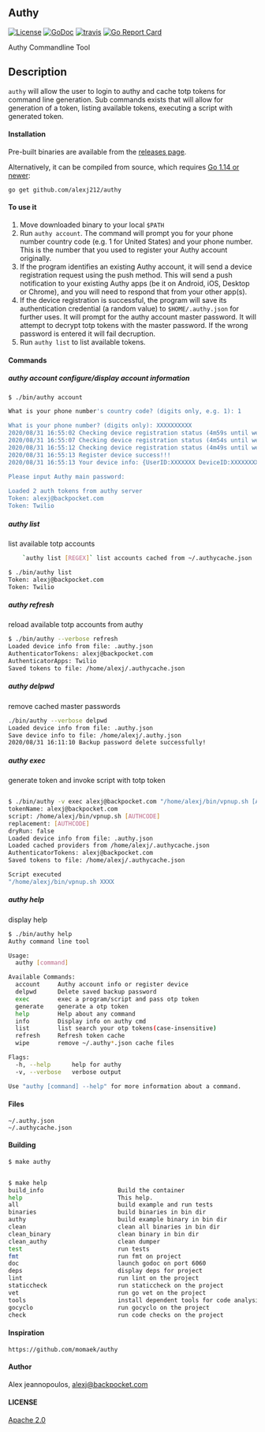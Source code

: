 ## Authy
[![License](https://img.shields.io/badge/License-Apache%203.0-blue.svg)](https://opensource.org/licenses/Apache-3.0) [![GoDoc](https://godoc.org/github.com/alexj212/authy?status.png)](http://godoc.org/github.com/alexj212/authy)  [![travis](https://travis-ci.org/alexj212/authy.svg?branch=master)](https://travis-ci.org/alexj212/authy) [![Go Report Card](https://goreportcard.com/badge/github.com/alexj212/authy)](https://goreportcard.com/report/github.com/alexj212/authy)


Authy Commandline Tool

## Description
`authy` will allow the user to login to authy and cache totp tokens for command line generation. 
Sub commands exists that will allow for generation of a token, listing available tokens, executing a script with generated token. 

#### Installation

Pre-built binaries are available from the [releases page](https://github.com/alexj212/authy/releases).

Alternatively, it can be compiled from source, which requires [Go 1.14 or newer](https://golang.org/doc/install):

```
go get github.com/alexj212/authy
```

#### To use it
1. Move downloaded binary to your local `$PATH`
2. Run `authy account`. The command will prompt you for your phone number country code (e.g. 1 for United States) and your phone number. This is the number that you used to register your Authy account originally. 
3. If the program identifies an existing Authy account, it will send a device registration request using the push method. This will send a push notification to your existing Authy apps (be it on Android, iOS, Desktop or Chrome), and you will need to respond that from your other app(s).
4. If the device registration is successful, the program will save its authentication credential (a random value) to `$HOME/.authy.json` for further uses. It will prompt for the authy account master password. It will attempt to decrypt totp tokens with the master password. If the wrong password is entered it will fail decruption.   
5. Run `authy list` to list available tokens. 

#### Commands
##### authy account configure/display account information 
```bash
$ ./bin/authy account

What is your phone number's country code? (digits only, e.g. 1): 1

What is your phone number? (digits only): XXXXXXXXXX
2020/08/31 16:55:02 Checking device registration status (4m59s until we give up)
2020/08/31 16:55:07 Checking device registration status (4m54s until we give up)
2020/08/31 16:55:12 Checking device registration status (4m49s until we give up)
2020/08/31 16:55:13 Register device success!!!
2020/08/31 16:55:13 Your device info: {UserID:XXXXXXX DeviceID:XXXXXXXXX Seed:XXXXXXXXXXXXXXXXXXXXXXXX APIKey:XXXXXXXXXXXXXXXXXXXXXXXX MainPassword:}

Please input Authy main password:
 
Loaded 2 auth tokens from authy server
Token: alexj@backpocket.com
Token: Twilio

```

##### authy list
list available totp accounts
```bash
    `authy list [REGEX]` list accounts cached from ~/.authycache.json

$ ./bin/authy list
Token: alexj@backpocket.com
Token: Twilio

```

##### authy refresh 
reload available totp accounts from authy
```bash
$ ./bin/authy --verbose refresh
Loaded device info from file: .authy.json
AuthenticatorTokens: alexj@backpocket.com
AuthenticatorApps: Twilio
Saved tokens to file: /home/alexj/.authycache.json
```


##### authy delpwd
 remove cached master passwords
```bash
./bin/authy --verbose delpwd
Loaded device info from file: .authy.json
Save device info to file: /home/alexj/.authy.json
2020/08/31 16:11:10 Backup password delete successfully!

```


##### authy exec
 generate token and invoke script with totp token
```bash

$ ./bin/authy -v exec alexj@backpocket.com "/home/alexj/bin/vpnup.sh [AUTHCODE]" 
tokenName: alexj@backpocket.com
script: /home/alexj/bin/vpnup.sh [AUTHCODE]
replacement: [AUTHCODE]
dryRun: false
Loaded device info from file: .authy.json
Loaded cached providers from /home/alexj/.authycache.json
AuthenticatorTokens: alexj@backpocket.com
Saved tokens to file: /home/alexj/.authycache.json

Script executed 
"/home/alexj/bin/vpnup.sh XXXX
```



##### authy help
 display help
```bash
$ ./bin/authy help
Authy command line tool

Usage:
  authy [command]

Available Commands:
  account     Authy account info or register device
  delpwd      Delete saved backup password
  exec        exec a program/script and pass otp token
  generate    generate a otp token
  help        Help about any command
  info        Display info on authy cmd
  list        list search your otp tokens(case-insensitive)
  refresh     Refresh token cache
  wipe        remove ~/.authy*.json cache files

Flags:
  -h, --help      help for authy
  -v, --verbose   verbose output

Use "authy [command] --help" for more information about a command.

```
     
#### Files
    ~/.authy.json    
    ~/.authycache.json
    
   
#### Building
```bash
$ make authy


$ make help
build_info                     Build the container
help                           This help.
all                            build example and run tests
binaries                       build binaries in bin dir
authy                          build example binary in bin dir
clean                          clean all binaries in bin dir
clean_binary                   clean binary in bin dir
clean_authy                    clean dumper
test                           run tests
fmt                            run fmt on project
doc                            launch godoc on port 6060
deps                           display deps for project
lint                           run lint on the project
staticcheck                    run staticcheck on the project
vet                            run go vet on the project
tools                          install dependent tools for code analysis
gocyclo                        run gocyclo on the project
check                          run code checks on the project

```   
    
#### Inspiration
    https://github.com/momaek/authy
    
#### Author
Alex jeannopoulos, alexj@backpocket.com    

#### LICENSE
[Apache 2.0](./LICENSE)